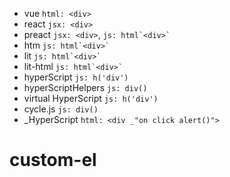 - vue `html: <div>`
- react `jsx: <div>`
- preact `jsx: <div>`, `` js: html`<div>`  ``
- htm `` js: html`<div>`  ``
- lit `` js: html`<div>`  ``
- lit-html `` js: html`<div>`  ``
- hyperScript `js: h('div')`
- hyperScriptHelpers `js: div()`
- virtual HyperScript `js: h('div')`
- cycle.js `js: div()`
- \_HyperScript `html: <div _"on click alert()">`
# custom-el

